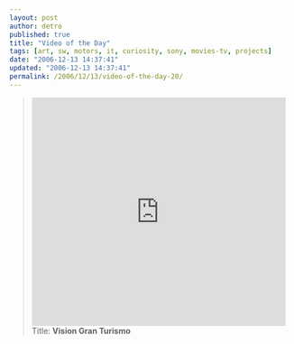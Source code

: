 ```yaml
---
layout: post
author: detro
published: true
title: "Video of the Day"
tags: [art, sw, motors, it, curiosity, sony, movies-tv, projects]
date: "2006-12-13 14:37:41"
updated: "2006-12-13 14:37:41"
permalink: /2006/12/13/video-of-the-day-20/
---
```


<blockquote><embed width='450' height='405' src='http://www.gameklip.com/e/v?vg=t_granturismo_vision_e35_press'></embed>
Title: <strong>Vision Gran Turismo</strong>
</blockquote>
